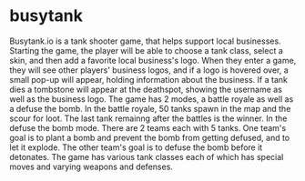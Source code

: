 # busytank

Busytank.io is a tank shooter game, that helps support local businesses. Starting the game, the player will be able to choose a tank class, select a skin, and then add a favorite local business's logo. When they enter a game, they will see other players' business logos, and if a logo is hovered over, a small pop-up will appear, holding information about the business. If a tank dies a tombstone will appear at the deathspot, showing the username as well as the business logo. The game has 2 modes, a battle royale as well as a defuse the bomb. In the battle royale, 50 tanks spawn in the map and the scour for loot. The last tank remainng after the battles is the winner. In the defuse the bomb mode. There are 2 teams each with 5 tanks. One team's goal is to plant a bomb and prevent the bomb from getting defused, and to let it explode. The other team's goal is to defuse the bomb before it detonates. The game has various tank classes each of which has special moves and varying weapons and defenses.
